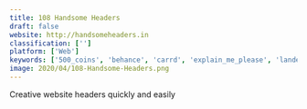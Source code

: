 ```yaml
---
title: 108 Handsome Headers
draft: false 
website: http://handsomeheaders.in
classification: ['']
platform: ['Web']
keywords: ['500_coins', 'behance', 'carrd', 'explain_me_please', 'landen', 'looka', 'mit_app_inventor', 'site123', 'signalmind', 'snappykit', 'swite', 'tilda_publishing', 'vuepress', 'webflow_cms', 'wordpress', 'about.me', 'dbay']
image: 2020/04/108-Handsome-Headers.png
---
```

Creative website headers quickly and easily